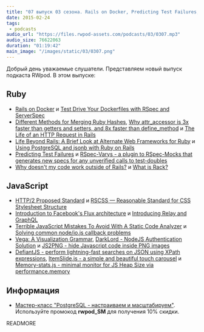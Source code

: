 ```yaml
---
title: "07 выпуск 03 сезона. Rails on Docker, Predicting Test Failures, HTTP/2, RSCSS, Relay и GraphQL, DefiantJS и прочее"
date: 2015-02-24
tags:
 - podcasts
audio_url: "https://files.rwpod-assets.com/podcasts/03/0307.mp3"
audio_size: 76622063
duration: "01:19:42"
main_image: "/images/static/03/0307.png"
---
```


Добрый день уважаемые слушатели. Представляем новый выпуск подкаста RWpod. В этом выпуске:

## Ruby

 - [Rails on Docker](http://robots.thoughtbot.com/rails-on-docker) и [Test Drive Your Dockerfiles with RSpec and ServerSpec](http://robots.thoughtbot.com/tdd-your-dockerfiles-with-rspec-and-serverspec)
 - [Different Methods for Merging Ruby Hashes](http://dev.paperlesspost.com/blog/2015/02/19/different-methods-of-merging-ruby-hashes/), [Why attr\_accessor is 3x faster than getters and setters, and 8x faster than define\_method](https://www.omniref.com/ruby/2.2.0/files/method.h?#annotation=4081781&line=47) и [The Life of an HTTP Request in Rails](https://www.omniref.com/ruby/gems/railties/4.2.0/symbols/Rails::Application?#annotation=4084035&line=161)
 - [Life Beyond Rails: A Brief Look at Alternate Web Frameworks for Ruby](https://blog.engineyard.com/2015/life-beyond-rails-brief-look-alternate-web-frameworks-ruby) и [Using PostgreSQL and jsonb with Ruby on Rails](http://nandovieira.com/using-postgresql-and-jsonb-with-ruby-on-rails)
 - [Predicting Test Failures](http://tenderlovemaking.com/2015/02/13/predicting-test-failues.html) и [RSpec-Varys - a plugin to RSpec-Mocks that generates new specs for any unverified calls to test-doubles](https://github.com/ritchiey/rspec-varys)
 - [Why doesn't my code work outside of Rails?](http://www.leighhalliday.com/why-doesnt-my-code-work-outside-rails) и [What is Rack?](http://www.leighhalliday.com/what-is-rack)

## JavaScript

 - [HTTP/2 Proposed Standard](https://lists.w3.org/Archives/Public/ietf-http-wg/2015JanMar/0478.html) и [RSCSS — Reasonable Standard for CSS Stylesheet Structure](https://github.com/rstacruz/rscss)
 - [Introduction to Facebook's Flux architecture](http://ryanclark.me/getting-started-with-flux/) и [Introducing Relay and GraphQL](http://facebook.github.io/react/blog/2015/02/20/introducing-relay-and-graphql.html)
 - [Terrible JavaScript Mistakes To Avoid With A Static Code Analyzer](http://www.smashingmagazine.com/2015/02/18/avoid-javascript-mistakes-with-static-code-analyzer/) и [Solving common node/io.js callback problems](https://medium.com/@ayasin/solving-common-node-io-js-callback-problems-d3d1f6049259)
 - [Vega: A Visualization Grammar](http://trifacta.github.io/vega/), [DarkLord - NodeJS Authentication Solution](http://grumpywizards.com/darklord/) и [JS2PNG - hide Javascript code inside PNG images](https://github.com/felixmaier/JS2PNG)
 - [DefiantJS - perform lightning-fast searches on JSON using XPath expressions](http://www.defiantjs.com/), [ItemSlide.js - a simple and beautiful touch carousel](http://itemslide.github.io/) и [Memory-stats.js - minimal monitor for JS Heap Size via performance.memory](https://github.com/paulirish/memory-stats.js)

## Информация

 - [Мастер-класс "PostgreSQL - настраиваем и масштабируем"](http://smartme.com.ua/PostgreSQL). Используйте промокод **rwpod_SM** для получения 10% скидки.

READMORE

